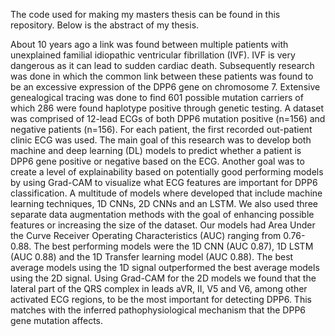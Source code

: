 The code used for making my masters thesis can be found in this repository. Below is the abstract of my thesis.

About 10 years ago a link was found between multiple patients with unexplained familial idiopathic
ventricular fibrillation (IVF). IVF is very dangerous as it can lead to sudden cardiac death. Subsequently research was done in which the common link between these patients was found to be an
excessive expression of the DPP6 gene on chromosome 7. Extensive genealogical tracing was done
to find 601 possible mutation carriers of which 286 were found haplotype positive through genetic
testing. A dataset was comprised of 12-lead ECGs of both DPP6 mutation positive (n=156) and negative patients (n=156). For each patient, the first recorded out-patient clinic ECG was used.
The main goal of this research was to develop both machine and deep learning (DL) models to predict
whether a patient is DPP6 gene positive or negative based on the ECG. Another goal was to create a
level of explainability based on potentially good performing models by using Grad-CAM to visualize
what ECG features are important for DPP6 classification. A multitude of models where developed
that include machine learning techniques, 1D CNNs, 2D CNNs and an LSTM. We also used three
separate data augmentation methods with the goal of enhancing possible features or increasing the
size of the dataset.
Our models had Area Under the Curve Receiver Operating Characteristics (AUC) ranging from 0.76-
0.88. The best performing models were the 1D CNN (AUC 0.87), 1D LSTM (AUC 0.88) and the
1D Transfer learning model (AUC 0.88). The best average models using the 1D signal outperformed
the best average models using the 2D signal. Using Grad-CAM for the 2D models we found that the
lateral part of the QRS complex in leads aVR, II, V5 and V6, among other activated ECG regions,
to be the most important for detecting DPP6. This matches with the inferred pathophysiological
mechanism that the DPP6 gene mutation affects.
